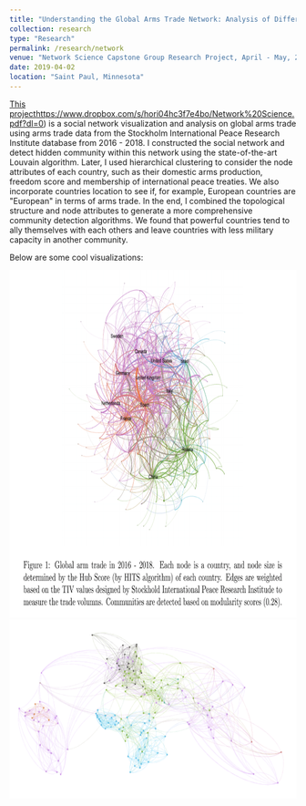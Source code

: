 ```yaml
---
title: "Understanding the Global Arms Trade Network: Analysis of Different Community Detection Methods"
collection: research
type: "Research"
permalink: /research/network
venue: "Network Science Capstone Group Research Project, April - May, 2019"
date: 2019-04-02
location: "Saint Paul, Minnesota"
---
```


[This project](https://www.dropbox.com/s/hori04hc3f7e4bo/Network%20Science.pdf?dl=0)https://www.dropbox.com/s/hori04hc3f7e4bo/Network%20Science.pdf?dl=0) is a social network visualization and analysis on global arms trade using arms trade data from the Stockholm International Peace Research Institute database from 2016 - 2018. I constructed the social network and detect hidden community within this network using the state-of-the-art Louvain algorithm. Later, I used hierarchical clustering to consider the node attributes of each country, such as their domestic arms production, freedom score and membership of international peace treaties. We also incorporate countries location to see if, for example, European countries are "European" in terms of arms trade. In the end, I combined the topological structure and node attributes to generate a more comprehensive community detection algorithms. We found that powerful countries tend to ally themselves with each others and leave countries with less military capacity in another community.

Below are some cool visualizations:

<img src="/images/network.png" width="620" height="610" alt="Modularity Network">

<img src="/images/MSTnetwork.png" width="620" height="315" alt="Joint Clustering">
